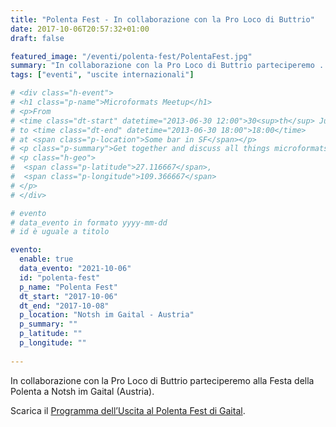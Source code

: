 ```yaml
---
title: "Polenta Fest - In collaborazione con la Pro Loco di Buttrio"
date: 2017-10-06T20:57:32+01:00
draft: false

featured_image: "/eventi/polenta-fest/PolentaFest.jpg"
summary: "In collaborazione con la Pro Loco di Buttrio parteciperemo ..."
tags: ["eventi", "uscite internazionali"]

# <div class="h-event">
# <h1 class="p-name">Microformats Meetup</h1>
# <p>From 
# <time class="dt-start" datetime="2013-06-30 12:00">30<sup>th</sup> June 2013, 12:00</time>
# to <time class="dt-end" datetime="2013-06-30 18:00">18:00</time>
# at <span class="p-location">Some bar in SF</span></p>
# <p class="p-summary">Get together and discuss all things microformats-related.</p>
# <p class="h-geo">
#  <span class="p-latitude">27.116667</span>,
#  <span class="p-longitude">109.366667</span>
# </p>
# </div>

# evento 
# data_evento in formato yyyy-mm-dd
# id è uguale a titolo

evento:
  enable: true
  data_evento: "2021-10-06"
  id: "polenta-fest"
  p_name: "Polenta Fest"
  dt_start: "2017-10-06"
  dt_end: "2017-10-08"
  p_location: "Notsh im Gaital - Austria"
  p_summary: ""
  p_latitude: ""
  p_longitude: ""
  
---
```


In collaborazione con la Pro Loco di Buttrio parteciperemo alla Festa della Polenta a Notsh im Gaital (Austria).

Scarica il [Programma dell’Uscita al Polenta Fest di Gaital](ProgrammaPolentaFest.pdf).